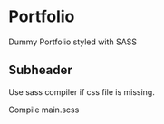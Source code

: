 # Portfolio

Dummy Portfolio styled with SASS

## Subheader

Use sass compiler if css file is missing.

Compile main.scss
